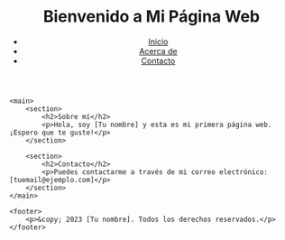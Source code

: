 <!DOCTYPE html>
<html lang="es">
<head>
    <meta charset="UTF-8">
    <meta name="viewport" content="width=device-width, initial-scale=1.0">
    <title>Mi Primera Página Web</title>
</head>
<body>
    <header>
        <h1>Bienvenido a Mi Página Web</h1>
        <nav>
            <ul>
                <li><a href="#">Inicio</a></li>
                <li><a href="#">Acerca de</a></li>
                <li><a href="#">Contacto</a></li>
            </ul>
        </nav>
    </header>

    <main>
        <section>
            <h2>Sobre mí</h2>
            <p>Hola, soy [Tu nombre] y esta es mi primera página web. ¡Espero que te guste!</p>
        </section>

        <section>
            <h2>Contacto</h2>
            <p>Puedes contactarme a través de mi correo electrónico: [tuemail@ejemplo.com]</p>
        </section>
    </main>

    <footer>
        <p>&copy; 2023 [Tu nombre]. Todos los derechos reservados.</p>
    </footer>
</body>
</html>
